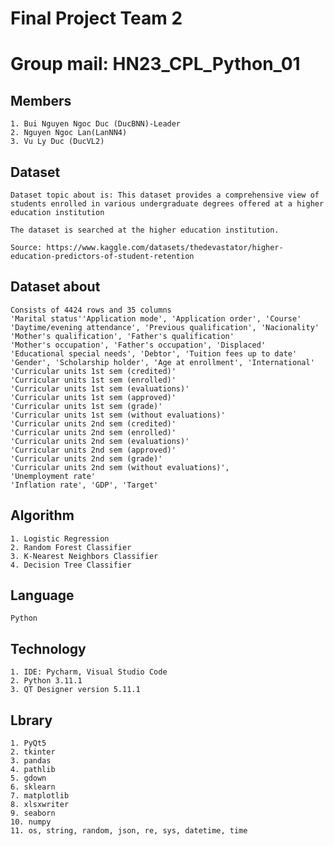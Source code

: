 # Final Project Team 2
# Group mail: HN23_CPL_Python_01


## Members
    1. Bui Nguyen Ngoc Duc (DucBNN)-Leader
    2. Nguyen Ngoc Lan(LanNN4)
    3. Vu Ly Duc (DucVL2)

## Dataset
    Dataset topic about is: This dataset provides a comprehensive view of students enrolled in various undergraduate degrees offered at a higher education institution

    The dataset is searched at the higher education institution.

    Source: https://www.kaggle.com/datasets/thedevastator/higher-education-predictors-of-student-retention

## Dataset about
    Consists of 4424 rows and 35 columns
    'Marital status''Application mode', 'Application order', 'Course'
    'Daytime/evening attendance', 'Previous qualification', 'Nacionality'
    'Mother's qualification', 'Father's qualification'
    'Mother's occupation', 'Father's occupation', 'Displaced'
    'Educational special needs', 'Debtor', 'Tuition fees up to date'
    'Gender', 'Scholarship holder', 'Age at enrollment', 'International'
    'Curricular units 1st sem (credited)'
    'Curricular units 1st sem (enrolled)'
    'Curricular units 1st sem (evaluations)'
    'Curricular units 1st sem (approved)'
    'Curricular units 1st sem (grade)'
    'Curricular units 1st sem (without evaluations)'
    'Curricular units 2nd sem (credited)'
    'Curricular units 2nd sem (enrolled)'
    'Curricular units 2nd sem (evaluations)'
    'Curricular units 2nd sem (approved)'
    'Curricular units 2nd sem (grade)'
    'Curricular units 2nd sem (without evaluations)',
    'Unemployment rate'
    'Inflation rate', 'GDP', 'Target'
## Algorithm
    1. Logistic Regression
    2. Random Forest Classifier
    3. K-Nearest Neighbors Classifier
    4. Decision Tree Classifier
## Language
    Python
## Technology
    1. IDE: Pycharm, Visual Studio Code
    2. Python 3.11.1
    3. QT Designer version 5.11.1

## Lbrary
    1. PyQt5
    2. tkinter
    3. pandas
    4. pathlib
    5. gdown
    6. sklearn
    7. matplotlib
    8. xlsxwriter
    9. seaborn
    10. numpy
    11. os, string, random, json, re, sys, datetime, time
